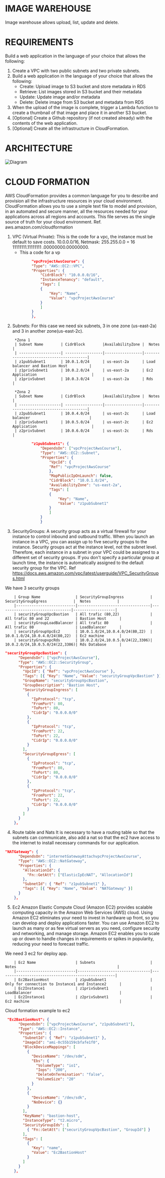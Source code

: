 # IMAGE WAREHOUSE

Image warehouse allows upload, list, update and delete.

# REQUIREMENTS

Build a web application in the language of your choice that allows the
following:

1. Create a VPC with two public subnets and two private subnets.
2. Build a web application in the language of your choice that allows the following:
    * Create: Upload image to S3 bucket and store metadata in RDS
    * Retrieve: List images stored in S3 bucket and their metadata
    * Update: Update image and/or metadata
    * Delete: Delete image from S3 bucket and metadata from RDS
3. When the upload of the image is complete, trigger a Lambda function to create a thumbnail of that image and place it in another S3 bucket.
4. [Optional] Create a Github repository (if not created already) with the contents of the web application.
5. [Optional] Create all the infrastructure in CloudFormation.


# ARCHITECTURE

![Diagram](https://raw.githubusercontent.com/MiguelYax/image-warehouse/master/imagenes/arquitectura.PNG) 

# CLOUD FORMATION
AWS CloudFormation provides a common language for you to describe and provision all the infrastructure resources in your cloud environment. CloudFormation allows you to use a simple text file to model and provision, in an automated and secure manner, all the resources needed for your applications across all regions and accounts. This file serves as the single source of truth for your cloud environment.  Ref. aws.amazon.com/cloudformation

1. VPC  (Virtual Private): This is the code for a vpc, the instance must be default to save costs. 10.0.0.0/16, Netmask: 255.255.0.0 = 16 11111111.11111111 .00000000.00000000. 
    * This a code for a vp
````json
            "vpcProjectAwsCourse": {
            "Type": "AWS::EC2::VPC",
            "Properties": {
                "CidrBlock": "10.0.0.0/16",
                "InstanceTenancy": "default",
                "Tags": [
                {
                    "Key": "Name",
                    "Value": "vpcProjectAwsCourse"
                }
                ]
            }
            },
```` 
2. Subnets: 
        For this case we need six subnets, 3 in one zone (us-east-2a) and 3 in another zone(us-east-2c).

        *Zona 1
        | Subnet Name        | CidrBlock        |AvailabilityZone |  Notes                                  |
        | -------------------| -----------------|-----------------|-----------------------------------------|
        | z1pubSubnet1       | 10.0.1.0/24      | us-east-2a      | Load balancer and Bastion Host          |
        | z1privSubnet1      | 10.0.2.0/24      | us-east-2a      | Ec2 Application                         |
        | z1privSubnet       | 10.0.3.0/24      | us-east-2a      | Rds                                     |
        
        *Zona 2
        | Subnet Name        | CidrBlock        |AvailabilityZone |  Notes                                  |
        | -------------------| -----------------|-----------------|-----------------------------------------|
        | z2pubSubnet1       | 10.0.4.0/24      | us-east-2c      | Load balancer                           |
        | z2privSubnet1      | 10.0.5.0/24      | us-east-2c      | Ec2 Application                         |
        | z2privSubnet       | 10.0.6.0/24      | us-east-2c      | Rds                                     |
        
````json        
            "z1pubSubnet1": {
                "DependsOn": ["vpcProjectAwsCourse"],
                "Type": "AWS::EC2::Subnet",
                "Properties": {
                    "VpcId": {
                    "Ref": "vpcProjectAwsCourse"
                    },
                    "MapPublicIpOnLaunch": false,
                    "CidrBlock": "10.0.1.0/24",
                    "AvailabilityZone": "us-east-2a",
                    "Tags": [
                    {
                        "Key": "Name",
                        "Value": "z1pubSubnet1"
                    }
                    ]
                }
                }
````
3. SecurityGroups: A security group acts as a virtual firewall for your instance to control inbound and outbound traffic. When you launch an instance in a VPC, you can assign up to five security groups to the instance. Security groups act at the instance level, not the subnet level. Therefore, each instance in a subnet in your VPC could be assigned to a different set of security groups. If you don't specify a particular group at launch time, the instance is automatically assigned to the default security group for the VPC. Ref https://docs.aws.amazon.com/vpc/latest/userguide/VPC_SecurityGroups.html

We have 3 security groups

        | Group Name                | SecurityGroupIngress            |  SecurityGroupEgress            |  Notes            |
        |---------------------------|---------------------------------|---------------------------------|-------------------|
        | securityGroupVpcBastion   | All trafic (80,22)              | All trafic 80 and 22            | Bastion Host      |
        | securityGroupLoadBalancer | All trafic 80                   | All trafic 80                   | LoadBalancer      |
        | securityGroupVpcEc2       | 10.0.1.0/24,10.0.4.0/24(80,22)  | 10.0.1.0/24,10.0.4.0/24(80,22)  | Ec2 machine       |
        | securityGroupvpcRds       | 10.0.2.0/24,10.0.5.0/24(22,3306)| 10.0.2.0/24,10.0.5.0/24(22,3306)| Rds Database      |


````json        
"securityGroupVpcBastion": {
      "DependsOn": ["vpcProjectAwsCourse"],
      "Type": "AWS::EC2::SecurityGroup",
      "Properties": {
        "VpcId": { "Ref": "vpcProjectAwsCourse" },
        "Tags": [{ "Key": "Name", "Value": "securityGroupVpcBastion" }],
        "GroupName": "securityGroupVpcBastion",
        "GroupDescription": "Bastion Host",
        "SecurityGroupIngress": [
          {
            "IpProtocol": "tcp",
            "FromPort": 80,
            "ToPort": 80,
            "CidrIp": "0.0.0.0/0"
          },
          {
            "IpProtocol": "tcp",
            "FromPort": 22,
            "ToPort": 22,
            "CidrIp": "0.0.0.0/0"
          }
        ],
        "SecurityGroupEgress": [
          {
            "IpProtocol": "tcp",
            "FromPort": 80,
            "ToPort": 80,
            "CidrIp": "0.0.0.0/0"
          },
          {
            "IpProtocol": "tcp",
            "FromPort": 22,
            "ToPort": 22,
            "CidrIp": "0.0.0.0/0"
          }
        ]
      }
    },
````    
   
4. Route table and Nats
It is necessary to have a routing table so that the subnets can communicate, also add a nat so that the ec2 have access to the internet to install necessary commands for our application.
````json
"NATGateway": {
      "DependsOn": "internetGatewayAttachvpcProjectAwsCourse",
      "Type": "AWS::EC2::NatGateway",
      "Properties": {
        "AllocationId": {
          "Fn::GetAtt": ["ElasticIpEcNAT", "AllocationId"]
        },
        "SubnetId": { "Ref": "z1pubSubnet1" },
        "Tags": [{ "Key": "Name", "Value": "NATGateway" }]
      }
    },
````

5. Ec2 
Amazon Elastic Compute Cloud (Amazon EC2) provides scalable computing capacity in the Amazon Web Services (AWS) cloud. Using Amazon EC2 eliminates your need to invest in hardware up front, so you can develop and deploy applications faster. You can use Amazon EC2 to launch as many or as few virtual servers as you need, configure security and networking, and manage storage. Amazon EC2 enables you to scale up or down to handle changes in requirements or spikes in popularity, reducing your need to forecast traffic.

We need 3 ec2 for deploy app.

        | Ec2 Name                  | Subnets                         |  Notes                                              |
        |---------------------------|---------------------------------|-----------------------------------------------------|
        | Ec2BastionHost            | z1pubSubnet1                    | Only for connection to Instance1 and Instance2      |
        | Ec2Instance1              | z1privSubnet1                   | LoadBalancer                                        |
        | Ec2Instance1              | z2privSubnet1                   | Ec2 machine                                         |

Cloud formation example to ec2
````json
 "Ec2BastionHost": {
      "DependsOn": ["vpcProjectAwsCourse", "z1pubSubnet1"],
      "Type": "AWS::EC2::Instance",
      "Properties": {
        "SubnetId": { "Ref": "z1pubSubnet1" },
        "ImageId": "ami-0c55b159cbfafe1f0",
        "BlockDeviceMappings": [
          {
            "DeviceName": "/dev/sdm",
            "Ebs": {
              "VolumeType": "io1",
              "Iops": "200",
              "DeleteOnTermination": "false",
              "VolumeSize": "20"
            }
          },
          {
            "DeviceName": "/dev/sdk",
            "NoDevice": {}
          }
        ],
        "KeyName": "bastion-host",
        "InstanceType": "t2.micro",
        "SecurityGroupIds": [
          { "Fn::GetAtt": ["securityGroupVpcBastion", "GroupId"] }
        ],
        "Tags": [
          {
            "Key": "name",
            "Value": "Ec2BastionHost"
          }
        ]
      }
    },
````